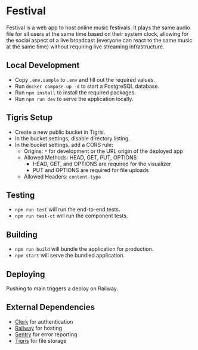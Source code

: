 # Festival

Festival is a web app to host online music festivals. It plays the same audio
file for all users at the same time based on their system clock, allowing for
the social aspect of a live broadcast (everyone can react to the same music
at the same time) without requiring live streaming infrastructure.

## Local Development

- Copy `.env.sample` to `.env` and fill out the required values.
- Run `docker compose up -d` to start a PostgreSQL database.
- Run `npm install` to install the required packages.
- Run `npm run dev` to serve the application locally.

## Tigris Setup

- Create a new public bucket in Tigris.
- In the bucket settings, disable directory listing.
- In the bucket settings, add a CORS rule:
  - Origins: `*` for development or the URL origin of the deployed app
  - Allowed Methods: HEAD, GET, PUT, OPTIONS
    - HEAD, GET, and OPTIONS are required for the visualizer
    - PUT and OPTIONS are required for file uploads
  - Allowed Headers: `content-type`

## Testing

- `npm run test` will run the end-to-end tests.
- `npm run test-ct` will run the component tests.

## Building

- `npm run build` will bundle the application for production.
- `npm start` will serve the bundled application.

## Deploying

Pushing to main triggers a deploy on Railway.

## External Dependencies

- [Clerk](https://clerk.com/) for authentication
- [Railway](https://railway.app/) for hosting
- [Sentry](https://sentry.io/) for error reporting
- [Tigris](https://www.tigrisdata.com/) for file storage
